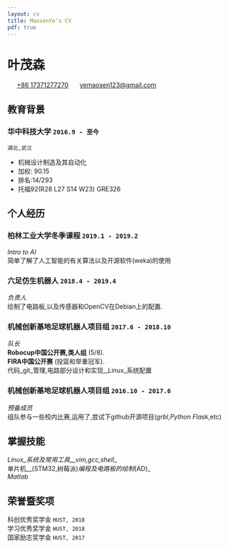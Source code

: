 ```yaml
---
layout: cv
title: MaosenYe's CV
pdf: true
---
```

# __叶茂森__

<div id="webaddress">
<i class="fi-telephone" style="margin-left:1em"></i>
<a href="+86 17371277270" style="margin-left:0.5em">+86 17371277270</a>
<i class="fi-mail" style="margin-left:1em"></i>
<a href="yemaosen123@gmail.com" style="margin-left:0.5em">yemaosen123@gmail.com</a>
</div>

## 教育背景

### __华中科技大学__ `2016.9 - 至今`
```
湖北,武汉
```
- 机械设计制造及其自动化
- 加权: 90.15
- 排名:14/293
- 托福92(R28 L27 S14 W23) GRE326


## 个人经历

### __柏林工业大学冬季课程__  `2019.1 - 2019.2`
_Intro to AI_<br>
简单了解了人工智能的有关算法以及开源软件(weka)的使用 <br>
### __六足仿生机器人__ `2018.4 - 2019.4`
_负责人_<br>
绘制了电路板,以及传感器和OpenCV在Debian上的配置.<br>

### __机械创新基地足球机器人项目组__ `2017.6 - 2018.10`
_队长_<br>
__Robocup中国公开赛,类人组__ (5/8). <br>
__FIRA中国公开赛__ (投篮和举重冠军).<br>代码_git_管理,电路部分设计和实现,_Linux_系统配置<br>

### __机械创新基地足球机器人项目组__ `2016.10 - 2017.6`
_预备成员_<br>
组队参与一些校内比赛,运用了,尝试下github开源项目(_grbl_,_Python Flask_,etc)<br>


## 掌握技能
_Linux_系统及常用工具__vim,gcc,shell__ <br>
 单片机__(STM32,树莓派)_编程及电路板的绘制_(AD)_ <br>
 _Matlab_ <br>


## 荣誉暨奖项

科创优秀奖学金  `HUST, 2018` <br>
学习优秀奖学金 `HUST, 2018`<br>
国家励志奖学金 `HUST, 2017` <br>

<!-- ### Footer

Last updated: May 2013 -->
